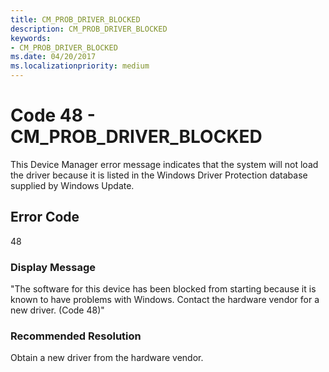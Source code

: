 ```yaml
---
title: CM_PROB_DRIVER_BLOCKED
description: CM_PROB_DRIVER_BLOCKED
keywords:
- CM_PROB_DRIVER_BLOCKED
ms.date: 04/20/2017
ms.localizationpriority: medium
---
```


# Code 48 - CM_PROB_DRIVER_BLOCKED

This Device Manager error message indicates that the system will not load the driver because it is listed in the Windows Driver Protection database supplied by Windows Update.

## Error Code

48

### Display Message

"The software for this device has been blocked from starting because it is known to have problems with Windows. Contact the hardware vendor for a new driver. (Code 48)"

### Recommended Resolution

Obtain a new driver from the hardware vendor.
